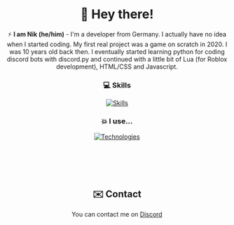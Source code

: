 <div align="center">
<h1>👋 Hey there!</h1>

⚡️ **I am Nik (he/him)** - I'm a developer from Germany. I actually have no idea when I started coding. My first real project was a game on scratch in 2020. I was 10 years old back then. I eventually started learning python for coding discord bots with discord.py and continued with a little bit of Lua (for Roblox development), HTML/CSS and Javascript.

### 💻 Skills

[![Skills](https://skillicons.dev/icons?i=py,html,css,js,nodejs,react,next,tailwind)](https://skillicons.dev)

### 💥 I use...

[![Technologies](https://skillicons.dev/icons?i=vscode,idea,github,raspberrypi,replit,discord)](https://skillicons.dev)

<br>
<br>
<br>

<img src="https://lanyard.cnrad.dev/api/969253860508061737?amp;borderRadius=25px" alt=""></img>

## ✉️ Contact

You can contact me on [Discord](https://discord.com/users/969253860508061737)
</div>

